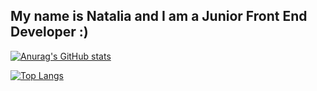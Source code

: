 
## My name is Natalia and I am a Junior Front End Developer :)


[![Anurag's GitHub stats](https://github-readme-stats.vercel.app/api?username=wasilukowa)](https://github.com/wasilukowa/github-readme-stats)

[![Top Langs](https://github-readme-stats.vercel.app/api/top-langs/?username=wasilukowa)](https://github.com/wasilukowa/github-readme-stats)

<!--
**wasilukowa/wasilukowa** is a ✨ _special_ ✨ repository because its `README.md` (this file) appears on your GitHub profile.

Here are some ideas to get you started:

- 🔭 I’m currently working on ...
- 🌱 I’m currently learning ...
- 👯 I’m looking to collaborate on ...
- 🤔 I’m looking for help with ...
- 💬 Ask me about ...
- 📫 How to reach me: ...
- 😄 Pronouns: ...
- ⚡ Fun fact: ...
-->
